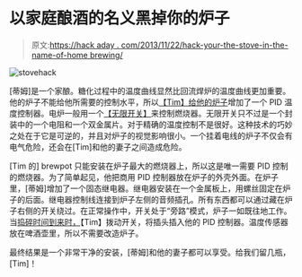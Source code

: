 # 以家庭酿酒的名义黑掉你的炉子

> 原文:[https://hack aday . com/2013/11/22/hack-your-the-stove-in-the-name-of-home brewing/](https://hackaday.com/2013/11/22/hack-your-stove-in-the-name-of-homebrewing/)

![stovehack](../Images/c04cd5e508fbaf4c4bdaab24b992a464.png)

[蒂姆]是一个家酿。糖化过程中的温度曲线显然比回流焊炉的温度曲线更加重要。他的炉子不能给他所需要的控制水平，所以[【Tim】给他的炉子](http://tim.cexx.org/?p=1092)增加了一个 PID 温度控制器。电炉一般用一个[【无限开关】](http://en.wikipedia.org/wiki/Infinite_switch)来控制燃烧器。无限开关只不过是一个封装中的一个电阻和一个双金属片。对于精确的温度控制不是很好。这种技术的巧妙之处在于它是可逆的，并且对炉子的视觉影响很小。一个挂着电线的炉子不仅会有电气危险，还会在[Tim]和他的妻子之间造成危险。

[Tim 的] brewpot 只能安装在炉子最大的燃烧器上，所以这是唯一需要 PID 控制的燃烧器。为了简单起见，他把商用 PID 控制器放在炉子的外壳外面。在炉子里，[蒂姆]增加了一个固态继电器。继电器安装在一个金属板上，用螺丝固定在炉子的后面。继电器控制线连接到炉子左侧的音频插孔。所有东西都可以通过藏在炉子右侧的开关绕过。在正常操作中，开关处于“旁路”模式，炉子一如既往地工作。当[捣碎时间到来时，](http://beersmith.com/blog/2012/12/20/mash-temperature-and-beer-body-in-all-grain-brewing/)【Tim】拨动开关，将插头插入他的 PID 控制器。温度传感器放在啤酒壶里，所以不需要改造炉子。

最终结果是一个非常干净的安装，[蒂姆]和他的妻子都可以享受。给我们留几瓶，[Tim]！